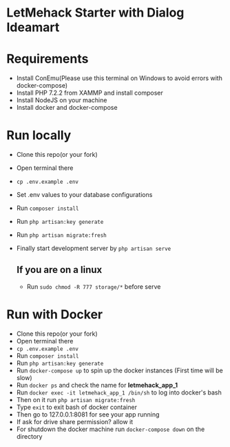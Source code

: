 # LetMehack Starter with Dialog Ideamart

# Requirements 

- Install ConEmu(Please use this terminal on Windows to avoid errors with docker-compose)
- Install PHP 7.2.2 from XAMMP and install composer
- Install NodeJS on your machine
- Install docker and docker-compose

# Run locally

- Clone this repo(or your fork)
- Open terminal there
- ``cp .env.example .env``
- Set .env values to your database configurations
- Run ``composer install``
- Run ``php artisan:key generate``
- Run ``php artisan migrate:fresh``
- Finally start development server by ``php artisan serve``

    ## If you are on a linux
     - Run ``sudo chmod -R 777 storage/*`` before serve

# Run with Docker

- Clone this repo(or your fork)
- Open terminal there
- ``cp .env.example .env``
- Run ``composer install``
- Run ``php artisan:key generate``
- Run ``docker-compose up`` to spin up the docker instances (First time will be slow)
- Run ``docker ps`` and check the name for **letmehack_app_1**
- Run ``docker exec -it letmehack_app_1 /bin/sh`` to log into docker's bash
- Then on it run ``php artisan migrate:fresh``
- Type ``exit`` to exit bash of docker container
- Then go to 127.0.0.1:8081 for see your app running
- If ask for drive share permission? allow it
- For shutdown the docker machine run ``docker-compose down`` on the directory

